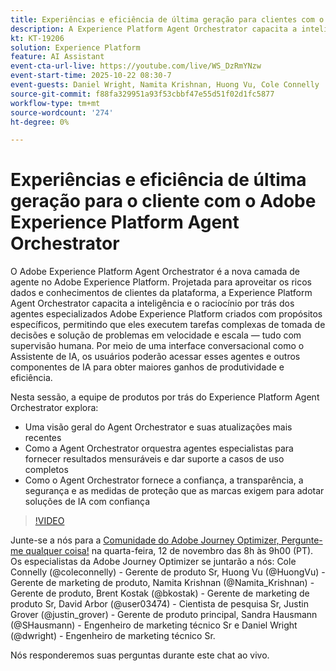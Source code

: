 ```yaml
---
title: Experiências e eficiência de última geração para clientes com o Adobe Experience Platform Agent Orchestrator
description: A Experience Platform Agent Orchestrator capacita a inteligência e o raciocínio por trás dos agentes especializados Adobe Experience Platform criados com propósitos específicos, permitindo que eles executem tarefas complexas de tomada de decisões e solução de problemas em velocidade e escala.
kt: KT-19206
solution: Experience Platform
feature: AI Assistant
event-cta-url-live: https://youtube.com/live/WS_DzRmYNzw
event-start-time: 2025-10-22 08:30-7
event-guests: Daniel Wright, Namita Krishnan, Huong Vu, Cole Connelly
source-git-commit: f88fa329951a93f53cbbf47e55d51f02d1fc5877
workflow-type: tm+mt
source-wordcount: '274'
ht-degree: 0%

---
```


# Experiências e eficiência de última geração para o cliente com o Adobe Experience Platform Agent Orchestrator

O Adobe Experience Platform Agent Orchestrator é a nova camada de agente no Adobe Experience Platform. Projetada para aproveitar os ricos dados e conhecimentos de clientes da plataforma, a Experience Platform Agent Orchestrator capacita a inteligência e o raciocínio por trás dos agentes especializados Adobe Experience Platform criados com propósitos específicos, permitindo que eles executem tarefas complexas de tomada de decisões e solução de problemas em velocidade e escala — tudo com supervisão humana. Por meio de uma interface conversacional como o Assistente de IA, os usuários poderão acessar esses agentes e outros componentes de IA para obter maiores ganhos de produtividade e eficiência.

Nesta sessão, a equipe de produtos por trás do Experience Platform Agent Orchestrator explora:

* Uma visão geral do Agent Orchestrator e suas atualizações mais recentes
* Como a Agent Orchestrator orquestra agentes especialistas para fornecer resultados mensuráveis e dar suporte a casos de uso completos
* Como o Agent Orchestrator fornece a confiança, a transparência, a segurança e as medidas de proteção que as marcas exigem para adotar soluções de IA com confiança

>[!VIDEO](https://video.tv.adobe.com/v/3476153/?learn=on&enablevpops)

Junte-se a nós para a [Comunidade do Adobe Journey Optimizer, Pergunte-me qualquer coisa!](https://experienceleaguecommunities.adobe.com/t5/journey-optimizer-events/ask-me-anything-november-12th-with-journey-optimizer-product/ev-p/783252?profile.language=pt) na quarta-feira, 12 de novembro das 8h às 9h00 (PT). Os especialistas da Adobe Journey Optimizer se juntarão a nós: Cole Connelly (@coleconnelly) - Gerente de produto Sr, Huong Vu (@HuongVu) - Gerente de marketing de produto, Namita Krishnan (@Namita_Krishnan) - Gerente de produto, Brent Kostak (@bkostak) - Gerente de marketing de produto Sr, David Arbor (@user03474) - Cientista de pesquisa Sr, Justin Grover (@justin_grover) - Gerente de produto principal, Sandra Hausmann (@SHausmann) - Engenheiro de marketing técnico Sr e Daniel Wright (@dwright) - Engenheiro de marketing técnico Sr.

Nós responderemos suas perguntas durante este chat ao vivo.
